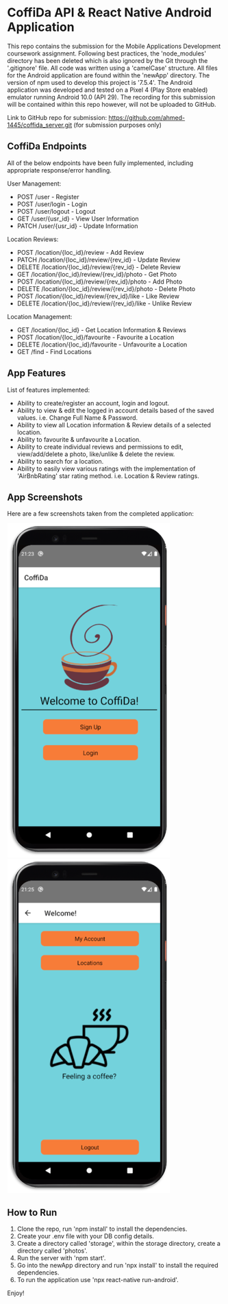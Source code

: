 # CoffiDa API & React Native Android Application

This repo contains the submission for the Mobile Applications Development coursework assignment. Following best practices, the 'node_modules' directory has been deleted which is also ignored by the Git through the '.gitignore' file. All code was written using a 'camelCase' structure. All files for the Android application are found within the 'newApp' directory. The version of npm used to develop this project is '7.5.4'. The Android application was developed and tested on a Pixel 4 (Play Store enabled) emulator running Android 10.0 (API 29). The recording for this submission will be contained within this repo however, will not be uploaded to GitHub.

Link to GitHub repo for submission: <https://github.com/ahmed-1445/coffida_server.git> (for submission purposes only)

## CoffiDa Endpoints

All of the below endpoints have been fully implemented, including appropriate response/error handling.

User Management:

- POST /user - Register
- POST /user/login - Login
- POST /user/logout - Logout
- GET /user/{usr_id} - View User Information
- PATCH /user/{usr_id} - Update Information

Location Reviews:

- POST /location/{loc_id}/review - Add Review
- PATCH /location/{loc_id}/review/{rev_id} - Update Review
- DELETE ​/location​/{loc_id}​/review​/{rev_id} - Delete Review
- GET /location/{loc_id}/review/{rev_id}/photo - Get Photo
- POST /location/{loc_id}/review/{rev_id}/photo - Add Photo
- DELETE /location/{loc_id}/review/{rev_id}/photo - Delete Photo
- POST /location/{loc_id}/review/{rev_id}/like - Like Review
- DELETE /location/{loc_id}/review/{rev_id}/like - Unlike Review

Location Management:

- GET /location/{loc_id} - Get Location Information & Reviews
- POST ​/location​/{loc_id}​/favourite - Favourite a Location
- DELETE /location/{loc_id}/favourite - Unfavourite a Location
- GET /find - Find Locations

## App Features

List of features implemented:

- Ability to create/register an account, login and logout.
- Ability to view & edit the logged in account details based of the saved values. i.e. Change Full Name & Password.
- Ability to view all Location information & Review details of a selected location.
- Ability to favourite & unfavourite a Location.
- Ability to create individual reviews and permissions to edit, view/add/delete a photo, like/unlike & delete the review.
- Ability to search for a location.
- Ability to easily view various ratings with the implementation of 'AirBnbRating' star rating method. i.e. Location & Review ratings.

## App Screenshots

Here are a few screenshots taken from the completed application:

![Home Screen](/screenshots/Home.png)
![User Welcome](/screenshots/UserWelcome.png)

## How to Run

1. Clone the repo, run 'npm install' to install the dependencies.
2. Create your .env file with your DB config details.
3. Create a directory called 'storage', within the storage directory, create a directory called 'photos'.
4. Run the server with 'npm start'.
5. Go into the newApp directory and run 'npx install' to install the required dependencies.
6. To run the application use 'npx react-native run-android'.

Enjoy!

